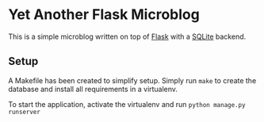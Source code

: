 Yet Another Flask Microblog
===========================

This is a simple microblog written on top of [Flask](http://flask.pocoo.org/) with a [SQLite](https://www.sqlite.org/) backend.

Setup
-----

A Makefile has been created to simplify setup. Simply run `make` to create the database and install all requirements in a virtualenv.

To start the application, activate the virtualenv and run `python manage.py runserver`
